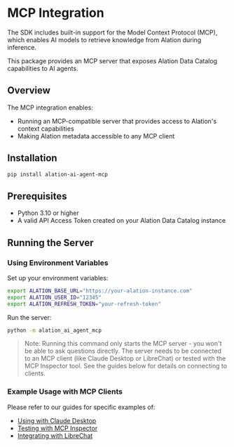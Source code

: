 # MCP Integration

The SDK includes built-in support for the Model Context Protocol (MCP), which enables AI models to retrieve knowledge from Alation during inference.

This package provides an MCP server that exposes Alation Data Catalog capabilities to AI agents.

## Overview

The MCP integration enables:

- Running an MCP-compatible server that provides access to Alation's context capabilities
- Making Alation metadata accessible to any MCP client

## Installation

```bash
pip install alation-ai-agent-mcp
```

## Prerequisites

- Python 3.10 or higher
- A valid API Access Token created on your Alation Data Catalog instance

## Running the Server

### Using Environment Variables

Set up your environment variables:

```bash
export ALATION_BASE_URL="https://your-alation-instance.com"
export ALATION_USER_ID="12345"
export ALATION_REFRESH_TOKEN="your-refresh-token"
```

Run the server:

```bash
python -m alation_ai_agent_mcp
```

> Note: Running this command only starts the MCP server - you won't be able to ask questions directly. The server needs to be connected to an MCP client (like Claude Desktop or LibreChat) or tested with the MCP Inspector tool. See the guides below for details on connecting to clients.


### Example Usage with MCP Clients
Please refer to our guides for specific examples of:
- [Using with Claude Desktop](../../guides/mcp/claude_desktop.md)
- [Testing with MCP Inspector](../../guides/mcp/testing_with_mcp_inspector.md)
- [Integrating with LibreChat](../../guides/mcp/librechat.md)
